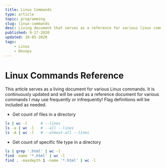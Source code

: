 ```yaml
---
title: Linux Commands
type: article
topic: programming
slug: linux-commands
desc: Living document that serves as a reference for various linux commands
published: 9-17-2020
updated: 10-05-2020
tags:
    - Linux
    - Devops
---
```

# Linux Commands Reference

This article serves as a living document for various Linux commands. It is continuously updated and will be used as a reference document for various commands I may use frequently or infrequently! Flag definitions will be included as needed.

- Get count of files in a directory
```bash
ls | wc -l      # --lines
ls -a | wc -l   # --all --lines
ls -A | wc -l   # --almost-all --lines
```

- Get count of specific file type in a directory
```bash
ls | grep '.html' | wc -l
find -name '*.html' | wc -l
find . -maxdepth 1 -name '*.html' | wc -l
```
